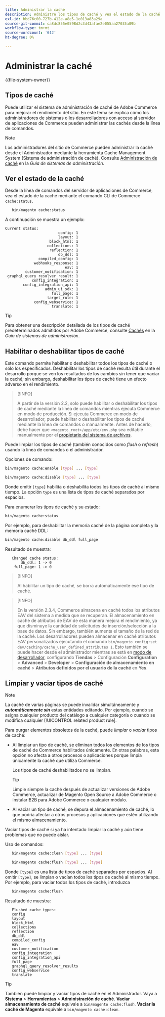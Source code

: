 ```yaml
---
title: Administrar la caché
description: Administre los tipos de caché y vea el estado de la caché desde la línea de comandos utilizando la CLI de Commerce
exl-id: bbd76c00-727b-412e-a8e5-1e013a83a29a
source-git-commit: ca8dc855e0598d2c3d43afae2e055aa27035a09b
workflow-type: tm+mt
source-wordcount: '612'
ht-degree: 0%

---
```


# Administrar la caché

{{file-system-owner}}

## Tipos de caché

Puede utilizar el sistema de administración de caché de Adobe Commerce para mejorar el rendimiento del sitio. En este tema se explica cómo los administradores de sistemas o los desarrolladores con acceso al servidor de aplicaciones de Commerce pueden administrar las cachés desde la línea de comandos.

>[!NOTE]
>
>
>Los administradores del sitio de Commerce pueden administrar la caché desde el Administrador mediante la herramienta Cache Management System (Sistema de administración de caché). Consulte [Administración de caché](https://experienceleague.adobe.com/es/docs/commerce-admin/systems/tools/cache-management) en la _Guía de sistemas de administración_.


## Ver el estado de la caché

Desde la línea de comandos del servidor de aplicaciones de Commerce, vea el estado de la caché mediante el comando CLI de Commerce `cache:status`.

```bash
   bin/magento cache:status
```

<!-- where `--bootstrap=` is a URL-encoded associative array of Commerce [application bootstrap parameters](../bootstrap/set-parameters.md) and values. -->

A continuación se muestra un ejemplo:

```
Current status:
                        config: 1
                        layout: 1
                    block_html: 1
                   collections: 1
                    reflection: 1
                        db_ddl: 1
               compiled_config: 1
             webhooks_response: 1
                           eav: 1
         customer_notification: 1
 graphql_query_resolver_result: 1
            config_integration: 1
        config_integration_api: 1
                  admin_ui_sdk: 1
                     full_page: 1
                   target_rule: 1
             config_webservice: 1
                     translate: 1
```

>[!TIP]
>
>Para obtener una descripción detallada de los tipos de caché predeterminados admitidos por Adobe Commerce, consulte [Cachés](https://experienceleague.adobe.com/es/docs/commerce-admin/systems/tools/cache-management#caches) en la _Guía de sistemas de administración_.


## Habilitar o deshabilitar tipos de caché

Este comando permite habilitar o deshabilitar todos los tipos de caché o sólo los especificados. Deshabilitar los tipos de caché resulta útil durante el desarrollo porque se ven los resultados de los cambios sin tener que vaciar la caché; sin embargo, deshabilitar los tipos de caché tiene un efecto adverso en el rendimiento.

>[!INFO]
>
>A partir de la versión 2.2, solo puede habilitar o deshabilitar los tipos de caché mediante la línea de comandos mientras ejecuta Commerce en modo de producción. Si ejecuta Commerce en modo de desarrollador, puede habilitar o deshabilitar los tipos de caché mediante la línea de comandos o manualmente. Antes de hacerlo, debe hacer que `<magento_root>/app/etc/env.php` sea editable manualmente por el [propietario del sistema de archivos](../../installation/prerequisites/file-system/overview.md).

Puede limpiar los tipos de caché (también conocidos como _flush_ o _refresh_) usando la línea de comandos o el administrador.

Opciones de comando:

```bash
bin/magento cache:enable [type] ... [type]
```

```bash
bin/magento cache:disable [type] ... [type]
```

Donde omitir `[type]` habilita o deshabilita todos los tipos de caché al mismo tiempo. La opción `type` es una lista de tipos de caché separados por espacios.

<!-- `--bootstrap=` is a URL-encoded associative array of Commerce [application bootstrap parameters](../bootstrap/set-parameters.md#bootstrap-parameters) and values. -->

Para enumerar los tipos de caché y su estado:

```bash
bin/magento cache:status
```

Por ejemplo, para deshabilitar la memoria caché de la página completa y la memoria caché DDL:

```bash
bin/magento cache:disable db_ddl full_page
```

Resultado de muestra:

```
   Changed cache status:
       db_ddl: 1 -> 0
    full_page: 1 -> 0
```

>[!INFO]
>
>Al habilitar un tipo de caché, se borra automáticamente ese tipo de caché.

>[!INFO]
>
>En la versión 2.3.4, Commerce almacena en caché todos los atributos EAV del sistema a medida que se recuperan. El almacenamiento en caché de atributos de EAV de esta manera mejora el rendimiento, ya que disminuye la cantidad de solicitudes de inserción/selección a la base de datos. Sin embargo, también aumenta el tamaño de la red de la caché. Los desarrolladores pueden almacenar en caché atributos EAV personalizados ejecutando el comando `bin/magento config:set dev/caching/cache_user_defined_attributes 1`. Esto también se puede hacer desde el administrador mientras se está en [modo de desarrollador](../bootstrap/application-modes.md), configurando **Tiendas** > Configuración **Configuration** > **Advanced** > **Developer** > **Configuración de almacenamiento en caché** > **Atributos definidos por el usuario de la caché** en **Yes**.

## Limpiar y vaciar tipos de caché

>[!NOTE]
>
>La caché de varias páginas se puede invalidar simultáneamente y **_automáticamente sin_** estas entidades editando. Por ejemplo, cuando se asigna cualquier producto del catálogo a cualquier categoría o cuando se modifica cualquier [!UICONTROL related product rule].

Para purgar elementos obsoletos de la caché, puede _limpiar_ o _vaciar_ tipos de caché:

- Al limpiar un tipo de caché, se eliminan todos los elementos de los tipos de caché de Commerce habilitados únicamente. En otras palabras, esta opción no afecta a otros procesos o aplicaciones porque limpia únicamente la caché que utiliza Commerce.

  Los tipos de caché deshabilitados no se limpian.

  >[!TIP]
  >
  >Limpie siempre la caché después de actualizar versiones de Adobe Commerce, actualizar de Magento Open Source a Adobe Commerce o instalar B2B para Adobe Commerce o cualquier módulo.

- Al vaciar un tipo de caché, se depura el almacenamiento de caché, lo que podría afectar a otros procesos y aplicaciones que estén utilizando el mismo almacenamiento.

Vaciar tipos de caché si ya ha intentado limpiar la caché y aún tiene problemas que no puede aislar.

Uso de comandos:

```bash
   bin/magento cache:clean [type] ... [type]
```

```bash
   bin/magento cache:flush [type] ... [type]
```

Donde `[type]` es una lista de tipos de caché separados por espacios. Al omitir `[type]`, se limpian o vacían todos los tipos de caché al mismo tiempo. Por ejemplo, para vaciar todos los tipos de caché, introduzca

```bash
   bin/magento cache:flush
```

Resultado de muestra:

```
   Flushed cache types:
   config
   layout
   block_html
   collections
   reflection
   db_ddl
   compiled_config
   eav
   customer_notification
   config_integration
   config_integration_api
   full_page
   graphql_query_resolver_results
   config_webservice
   translate
```

>[!TIP]
>
>También puede limpiar y vaciar tipos de caché en el Administrador. Vaya a **Sistema** > **Herramientas** > **Administración de caché**. **Vaciar almacenamiento de caché** equivale a `bin/magento cache:flush`. **Vaciar la caché de Magento** equivale a `bin/magento cache:clean`.
